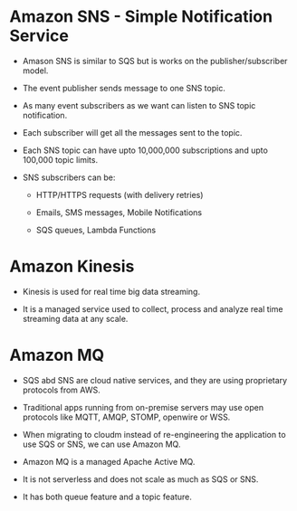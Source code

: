 # Amazon SNS - Simple Notification Service

- Amason SNS is similar to SQS but is works on the publisher/subscriber model.

- The event publisher sends message to one SNS topic.

- As many event subscribers as we want can listen to SNS topic notification.

- Each subscriber will get all the messages sent to the topic.

- Each SNS topic can have upto 10,000,000 subscriptions and upto 100,000 topic limits.

- SNS subscribers can be:
  
  - HTTP/HTTPS requests (with delivery retries)
  
  - Emails, SMS messages, Mobile Notifications
  
  - SQS queues, Lambda Functions

# Amazon Kinesis

- Kinesis is used for real time big data streaming.

- It is a managed service used to collect, process and analyze real time streaming data at any scale.

# Amazon MQ

- SQS abd SNS are cloud native services, and they are using proprietary protocols from AWS.

- Traditional apps running from on-premise servers may use open protocols like MQTT, AMQP, STOMP, openwire or WSS.

- When migrating to cloudm instead of re-engineering the application to use SQS or SNS, we can use Amazon MQ.

- Amazon MQ is a managed Apache Active MQ.

- It is not serverless and does not scale as much as SQS or SNS.

- It has both queue feature and a topic feature.
